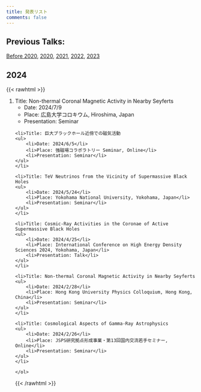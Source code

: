 ```yaml
---
title: 発表リスト
comments: false
---
```




## Previous Talks:
[Before 2020](../talk_before2020/), [2020](../talk_2020/), [2021](../talk_2021/), [2022](../talk_2022/), [2023](../talk_2023/)

## 2024
{{< rawhtml >}}
    <ol reversed>
    <li>Title: Non-thermal Coronal Magnetic Activity in Nearby Seyferts
    <ul>
        <li>Date: 2024/7/9</li>
        <li>Place: 広島大学コロキウム, Hiroshima, Japan</li>
        <li>Presentation: Seminar</li>
    </ul>
    </li>  

    <li>Title: 巨大ブラックホール近傍での磁気活動
    <ul>
        <li>Date: 2024/6/5</li>
        <li>Place: 強磁場コラボラトリー Seminar, Online</li>
        <li>Presentation: Seminar</li>
    </ul>
    </li>   

    <li>Title: TeV Neutrinos from the Vicinity of Supermassive Black Holes
    <ul>
        <li>Date: 2024/5/24</li>
        <li>Place: Yokohama National University, Yokohama, Japan</li>
        <li>Presentation: Seminar</li>
    </ul>
    </li>  

    <li>Title: Cosmic-Ray Activities in the Coronae of Active Supermassive Black Holes
    <ul>
        <li>Date: 2024/4/25</li>
        <li>Place: International Conference on High Energy Density Sciences 2024, Yokohama, Japan</li>
        <li>Presentation: Talk</li>
    </ul>
    </li> 

    <li>Title: Non-thermal Coronal Magnetic Activity in Nearby Seyferts
    <ul>
        <li>Date: 2024/2/28</li>
        <li>Place: Hong Kong University Physics Colloquium, Hong Kong, China</li>
        <li>Presentation: Seminar</li>
    </ul>
    </li>   

    <li>Title: Cosmological Aspects of Gamma-Ray Astrophysics
    <ul>
        <li>Date: 2024/2/26</li>
        <li>Place: JSPS研究拠点形成事業・第13回国内交流若手セミナー, Online</li>
        <li>Presentation: Seminar</li>
    </ul>
    </li>

    </ol>
{{< /rawhtml >}}

